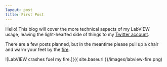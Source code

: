 ```yaml
---
layout: post
title: First Post
---
```


Hello! This blog will cover the more technical aspects of my LabVIEW usage, leaving the light-hearted side of things to my [Twitter account](https://twitter.com/dataflow_g). 

There are a few posts planned, but in the meantime please pull up a chair and warm your feet by the [fire](https://github.com/dataflowg/labview-psx-doom-fire).

![LabVIEW crashes fuel my fire.]({{ site.baseurl }}/images/labview-fire.png)
